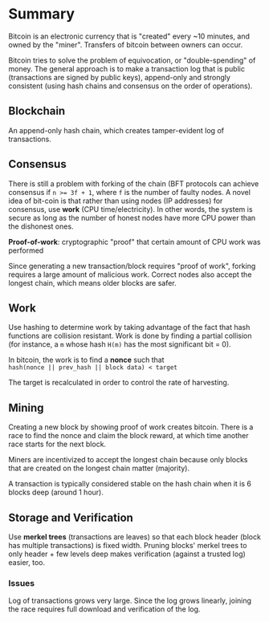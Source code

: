 # Summary
Bitcoin is an electronic currency that is "created" every ~10 minutes, and owned by the "miner". Transfers of bitcoin between owners can occur.

Bitcoin tries to solve the problem of equivocation, or "double-spending" of money. The general approach is to make a transaction log that is public (transactions are signed by public keys), append-only and strongly consistent (using hash chains and consensus on the order of operations).

## Blockchain
An append-only hash chain, which creates tamper-evident log of transactions.

## Consensus
There is still a problem with forking of the chain (BFT protocols can achieve consensus if `n >= 3f + 1`, where `f` is the number of faulty nodes. A novel idea of bit-coin is that rather than using nodes (IP addresses) for consensus, use **work** (CPU time/electricity). In other words, the system is secure as long as the number of honest nodes have more CPU power than the dishonest ones.

**Proof-of-work**: cryptographic "proof" that certain amount of CPU work was performed

Since generating a new transaction/block requires "proof of work", forking requires a large amount of malicious work. Correct nodes also accept the longest chain, which means older blocks are safer.

## Work
Use hashing to determine work by taking advantage of the fact that hash functions are collision resistant. Work is done by finding a partial collision (for instance, a `m` whose hash `H(m)` has the most significant bit = 0).

In bitcoin, the work is to find a **nonce** such that  
`hash(nonce || prev_hash || block data) < target`

The target is recalculated in order to control the rate of harvesting.

## Mining
Creating a new block by showing proof of work creates bitcoin. There is a race to find the nonce and claim the block reward, at which time another race starts for the next block.

Miners are incentivized to accept the longest chain because only blocks that are created on the longest chain matter (majority).

A transaction is typically considered stable on the hash chain when it is 6 blocks deep (around 1 hour).

## Storage and Verification

Use **merkel trees** (transactions are leaves) so that each block header (block has multiple transactions) is fixed width. Pruning blocks' merkel trees to only header + few levels deep makes verification (against a trusted log) easier, too.

### Issues
Log of transactions grows very large. Since the log grows linearly, joining the race requires full download and verification of the log. 
